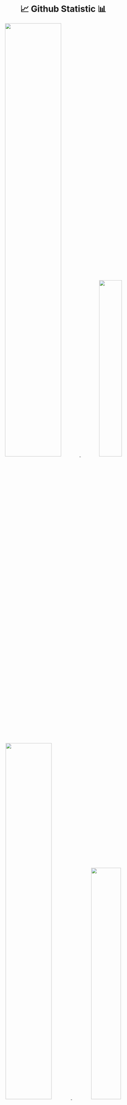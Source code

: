 <h1 align="center">📈 Github Statistic 📊</h1>
<p align="center">
  <a href="https://github.com/rioanandaputra-id">
    <img width="60.2%" src="https://github-readme-stats-eight-theta.vercel.app/api?username=rioanandaputra-id&show_icons=true&theme=dark&include_all_commits=true&count_private=true&icon_color=FFFFFF&bg_color=000000"/>
    <img width="38.4%" src="https://github-readme-stats-eight-theta.vercel.app/api/top-langs/?username=rioanandaputra-id&layout=compact&langs_count=10&theme=dark&bg_color=000000"/>
    <img width="54.6%" src="https://github-readme-streak-stats.herokuapp.com/?user=rioanandaputra-id&theme=highcontrast&fire=ffffff&ring=ffffff&border=ffffff&currStreakLabel=ffffff"/>
    <img width="44%" src="https://github-profile-trophy.vercel.app/?username=rioanandaputra-id&theme=onestar&column=4&margin-w=10&margin-h=10"/>
    <img width="99.4%" src="https://activity-graph.herokuapp.com/graph?username=rioanandaputra-id&theme=react-dark&bg_color=000000&color=FFFFFF"/>
  </a>
</p>
